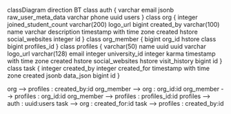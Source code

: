 classDiagram
direction BT
class auth {
   varchar email
   jsonb raw_user_meta_data
   varchar phone
   uuid users
}
class org {
   integer joined_student_count
   varchar(200) logo_url
   bigint created_by
   varchar(100) name
   varchar description
   timestamp with time zone created
   hstore social_websites
   integer id
}
class org_member {
   bigint org_id
   hstore class
   bigint profiles_id
}
class profiles {
   varchar(50) name
   uuid uuid
   varchar logo_url
   varchar(128) email
   integer university_id
   integer karma
   timestamp with time zone created
   hstore social_websites
   hstore visit_history
   bigint id
}
class task {
   integer created_by
   integer created_for
   timestamp with time zone created
   jsonb data_json
   bigint id
}

org  -->  profiles : created_by:id
org_member  -->  org : org_id:id
org_member  -->  profiles : org_id:id
org_member  -->  profiles : profiles_id:id
profiles  -->  auth : uuid:users
task  -->  org : created_for:id
task  -->  profiles : created_by:id
